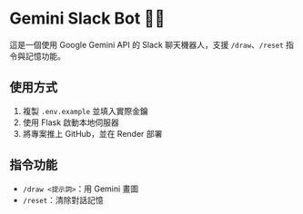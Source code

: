 # Gemini Slack Bot 🤖✨

這是一個使用 Google Gemini API 的 Slack 聊天機器人，支援 `/draw`、`/reset` 指令與記憶功能。

## 使用方式

1. 複製 `.env.example` 並填入實際金鑰
2. 使用 Flask 啟動本地伺服器
3. 將專案推上 GitHub，並在 Render 部署

## 指令功能

- `/draw <提示詞>`：用 Gemini 畫圖
- `/reset`：清除對話記憶
